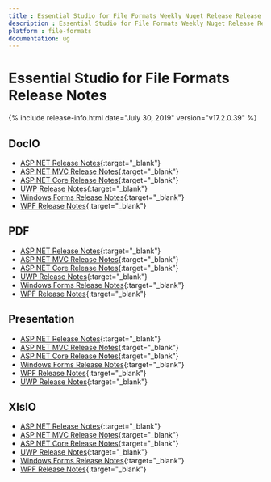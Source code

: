 ```yaml
---
title : Essential Studio for File Formats Weekly Nuget Release Release Notes  
description : Essential Studio for File Formats Weekly Nuget Release Release Notes  
platform : file-formats
documentation: ug
---
```


# Essential Studio for File Formats  Release Notes  

{% include release-info.html date="July 30, 2019" version="v17.2.0.39" %} 

## DocIO

* [ASP.NET Release Notes](/aspnet/release-notes/v17.2.0.39#docio){:target="_blank"}
* [ASP.NET MVC Release Notes](/aspnetmvc/release-notes/v17.2.0.39#docio){:target="_blank"}
* [ASP.NET Core Release Notes](/aspnet-core/release-notes/v17.2.0.39#docio){:target="_blank"}
* [UWP Release Notes](/uwp/release-notes/v17.2.0.39#docio){:target="_blank"}
* [Windows Forms Release Notes](/windowsforms/release-notes/v17.2.0.39#docio){:target="_blank"}
* [WPF Release Notes](/wpf/release-notes/v17.2.0.39#docio){:target="_blank"}


## PDF

* [ASP.NET Release Notes](/aspnet/release-notes/v17.2.0.39#pdf){:target="_blank"}
* [ASP.NET MVC Release Notes](/aspnetmvc/release-notes/v17.2.0.39#pdf){:target="_blank"}
* [ASP.NET Core Release Notes](/aspnet-core/release-notes/v17.2.0.39#pdf){:target="_blank"}
* [UWP Release Notes](/uwp/release-notes/v17.2.0.39#pdf){:target="_blank"}
* [Windows Forms Release Notes](/windowsforms/release-notes/v17.2.0.39#pdf){:target="_blank"}
* [WPF Release Notes](/wpf/release-notes/v17.2.0.39#pdf){:target="_blank"}


## Presentation

* [ASP.NET Release Notes](/aspnet/release-notes/v17.2.0.39#presentation){:target="_blank"}
* [ASP.NET MVC Release Notes](/aspnetmvc/release-notes/v17.2.0.39#presentation){:target="_blank"}
* [ASP.NET Core Release Notes](/aspnet-core/release-notes/v17.2.0.39#presentation){:target="_blank"}
* [Windows Forms Release Notes](/windowsforms/release-notes/v17.2.0.39#presentation){:target="_blank"}
* [WPF Release Notes](/wpf/release-notes/v17.2.0.39#presentation){:target="_blank"}
* [UWP Release Notes](/uwp/release-notes/v17.2.0.39#presentation){:target="_blank"}


## XlsIO

* [ASP.NET Release Notes](/aspnet/release-notes/v17.2.0.39#xlsio){:target="_blank"}
* [ASP.NET MVC Release Notes](/aspnetmvc/release-notes/v17.2.0.39#xlsio){:target="_blank"}
* [ASP.NET Core Release Notes](/aspnet-core/release-notes/v17.2.0.39#xlsio){:target="_blank"}
* [UWP Release Notes](/uwp/release-notes/v17.2.0.39#xlsio){:target="_blank"}
* [Windows Forms Release Notes](/windowsforms/release-notes/v17.2.0.39#xlsio){:target="_blank"}
* [WPF Release Notes](/wpf/release-notes/v17.2.0.39#xlsio){:target="_blank"}
